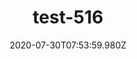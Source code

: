 ---
title: test-516
date: 2020-07-30T07:53:59.980Z
banner_subcontent: asdfsf
category: Fact sheets
focus: Developing policy and practice
role: Sole trader
organisation_size: Large (250+ employees)
industry: Retail & consumer
content: Lorem ipsum dolor sit amet, consectetur adipiscing elit, sed do eiusmod tempor incididunt ut labore et dolore magna aliqua. Ut enim ad minim veniam, quis nostrud exercitation ullamco laboris nisi ut aliquip ex ea commodo consequat. Duis aute irure dolor in reprehenderit in voluptate velit esse cillum dolore eu fugiat nulla pariatur. Excepteur sint occaecat cupidatat non proident, sunt in culpa qui officia deserunt mollit anim id est laborum.
---